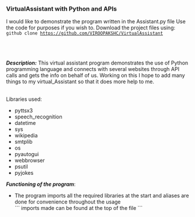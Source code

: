 ### VirtualAssistant with Python and APIs
I would like to demonstrate the program written in the Assistant.py file
Use the code for purposes if you wish to.
Download the project files using:<br>
<code>github clone https://github.com/VIROOPAKSHC/VirtualAssistant </code>
<br>
<br>
<br>

<i><b>Description:</b></i>
This virtual assistant program demonstrates the use of Python programming language and connects with several websites through API calls and gets the info on behalf of us. 
Working on this I hope to add many things to my virtual_Assistant so that it does more help to me. <br>
<br>


Libraries used:
<ul>
  <li>pyttsx3</li>
  <li>speech_recognition</li>
  <li>datetime</li>
  <li>sys</li>
  <li>wikipedia</li>
  <li>smtplib</li>
  <li>os</li>
  <li>pyautogui</li>
  <li>webbrowser</li>
  <li>psutil</li>
  <li>pyjokes</li>
</ul>

<b><em>Functioning of the program</em></b>:
<ul>
  <li>
    The program imports all the required libraries at the start and aliases are done for convenience throughout the usage<br>
    ```
    imports made can be found at the top of the file
    ```
  </li>
